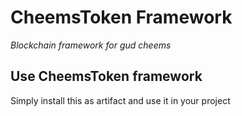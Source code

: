 # CheemsToken Framework
_Blockchain framework for gud cheems_

## Use CheemsToken framework
Simply install this as artifact and use it in your project
